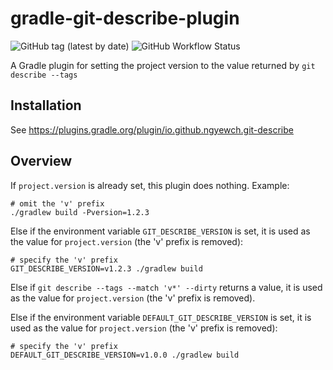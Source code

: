 # gradle-git-describe-plugin

![GitHub tag (latest by date)](https://img.shields.io/github/v/tag/ngyewch/gradle-git-describe-plugin)
![GitHub Workflow Status](https://img.shields.io/github/workflow/status/ngyewch/gradle-git-describe-plugin/Java%20CI)

A Gradle plugin for setting the project version to the value returned by `git describe --tags`

## Installation

See https://plugins.gradle.org/plugin/io.github.ngyewch.git-describe

## Overview

If `project.version` is already set, this plugin does nothing. Example:
```
# omit the 'v' prefix
./gradlew build -Pversion=1.2.3
```

Else if the environment variable `GIT_DESCRIBE_VERSION` is set, it is used as the value for `project.version` (the 'v' prefix is removed):
```
# specify the 'v' prefix
GIT_DESCRIBE_VERSION=v1.2.3 ./gradlew build
```

Else if `git describe --tags --match 'v*' --dirty` returns a value, it is used as the value for `project.version` (the 'v' prefix is removed).

Else if the environment variable `DEFAULT_GIT_DESCRIBE_VERSION` is set, it is used as the value for `project.version` (the 'v' prefix is removed):
```
# specify the 'v' prefix
DEFAULT_GIT_DESCRIBE_VERSION=v1.0.0 ./gradlew build
```
